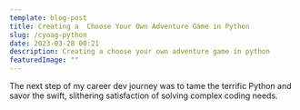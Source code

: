 ```yaml
---
template: blog-post
title: Creating a  Choose Your Own Adventure Game in Python
slug: /cyoag-python
date: 2023-03-28 00:21
description: Creating a choose your own adventure game in python
featuredImage: ""
---
```

The next step of my career dev journey was to tame the terrific Python and savor the swift, slithering satisfaction of solving complex coding needs.